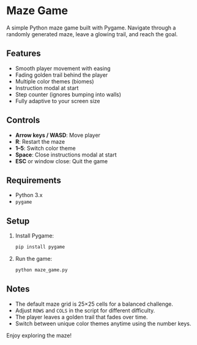 # Maze Game

A simple Python maze game built with Pygame. Navigate through a randomly generated maze, leave a glowing trail, and reach the goal.

## Features

- Smooth player movement with easing
- Fading golden trail behind the player
- Multiple color themes (biomes)
- Instruction modal at start
- Step counter (ignores bumping into walls)
- Fully adaptive to your screen size

## Controls

- **Arrow keys / WASD**: Move player
- **R**: Restart the maze
- **1–5**: Switch color theme
- **Space**: Close instructions modal at start
- **ESC** or window close: Quit the game

## Requirements

- Python 3.x
- `pygame`

## Setup

1. Install Pygame:
   ```bash
   pip install pygame
   ```

2. Run the game:
   ```bash
   python maze_game.py
   ```

## Notes

- The default maze grid is 25×25 cells for a balanced challenge.
- Adjust `ROWS` and `COLS` in the script for different difficulty.
- The player leaves a golden trail that fades over time.
- Switch between unique color themes anytime using the number keys.

Enjoy exploring the maze!
